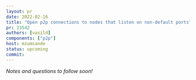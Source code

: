 ```yaml
---
layout: pr
date: 2022-02-16
title: "Open p2p connections to nodes that listen on non-default ports"
pr: 23542
authors: [vasild]
components: ["p2p"]
host: mzumsande
status: upcoming
commit:
---
```


_Notes and questions to follow soon!_

<!-- TODO: Before meeting, add notes and questions
## Notes

## Questions
1. Did you review the PR? [Concept ACK, approach ACK, tested ACK, or NACK](https://github.com/bitcoin/bitcoin/blob/master/CONTRIBUTING.md#peer-review)?
-->


<!-- TODO: After meeting, uncomment and add meeting log between the irc tags
## Meeting Log

{% irc %}
{% endirc %}
-->
